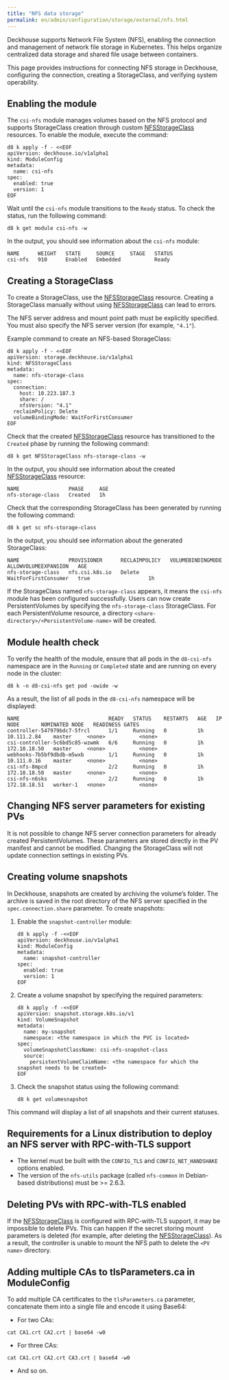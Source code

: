 ```yaml
---
title: "NFS data storage"
permalink: en/admin/configuration/storage/external/nfs.html
---
```


Deckhouse supports Network File System (NFS), enabling the connection and management of network file storage in Kubernetes. This helps organize centralized data storage and shared file usage between containers.

This page provides instructions for connecting NFS storage in Deckhouse, configuring the connection, creating a StorageClass, and verifying system operability.

## Enabling the module

The `csi-nfs` module manages volumes based on the NFS protocol and supports StorageClass creation through custom [NFSStorageClass](/modules/csi-nfs/cr.html#nfsstorageclass) resources. To enable the module, execute the command:

```shell
d8 k apply -f - <<EOF
apiVersion: deckhouse.io/v1alpha1
kind: ModuleConfig
metadata:
  name: csi-nfs
spec:
  enabled: true
  version: 1
EOF
```

Wait until the `csi-nfs` module transitions to the `Ready` status. To check the status, run the following command:

```shell
d8 k get module csi-nfs -w
```

In the output, you should see information about the `csi-nfs` module:

```console
NAME      WEIGHT   STATE     SOURCE     STAGE   STATUS
csi-nfs   910      Enabled   Embedded           Ready
```

## Creating a StorageClass

To create a StorageClass, use the [NFSStorageClass](/modules/csi-nfs/cr.html#nfsstorageclass) resource. Creating a StorageClass manually without using [NFSStorageClass](/modules/csi-nfs/cr.html#nfsstorageclass) can lead to errors.

The NFS server address and mount point path must be explicitly specified. You must also specify the NFS server version (for example, `"4.1"`).

Example command to create an NFS-based StorageClass:

```shell
d8 k apply -f - <<EOF
apiVersion: storage.deckhouse.io/v1alpha1
kind: NFSStorageClass
metadata:
  name: nfs-storage-class
spec:
  connection:
    host: 10.223.187.3
    share: /
    nfsVersion: "4.1"
  reclaimPolicy: Delete
  volumeBindingMode: WaitForFirstConsumer
EOF
```

Check that the created [NFSStorageClass](/modules/csi-nfs/cr.html#nfsstorageclass) resource has transitioned to the `Created` phase by running the following command:

```shell
d8 k get NFSStorageClass nfs-storage-class -w
```

In the output, you should see information about the created [NFSStorageClass](/modules/csi-nfs/cr.html#nfsstorageclass) resource:

```console
NAME                PHASE     AGE
nfs-storage-class   Created   1h
```

Check that the corresponding StorageClass has been generated by running the following command:

```shell
d8 k get sc nfs-storage-class
```

In the output, you should see information about the generated StorageClass:

```console
NAME                PROVISIONER      RECLAIMPOLICY   VOLUMEBINDINGMODE      ALLOWVOLUMEEXPANSION   AGE
nfs-storage-class   nfs.csi.k8s.io   Delete          WaitForFirstConsumer   true                   1h
```

If the StorageClass named `nfs-storage-class` appears, it means the `csi-nfs` module has been configured successfully. Users can now create PersistentVolumes by specifying the `nfs-storage-class` StorageClass. For each PersistentVolume resource, a directory `<share-directory>/<PersistentVolume-name>` will be created.

## Module health check

To verify the health of the module, ensure that all pods in the `d8-csi-nfs` namespace are in the `Running` or `Completed` state and are running on every node in the cluster:

```shell
d8 k -n d8-csi-nfs get pod -owide -w
```

As a result, the list of all pods in the `d8-csi-nfs` namespace will be displayed:

```console
NAME                             READY   STATUS    RESTARTS   AGE   IP             NODE       NOMINATED NODE   READINESS GATES
controller-547979bdc7-5frcl      1/1     Running   0          1h    10.111.2.84    master     <none>           <none>
csi-controller-5c6bd5c85-wzwmk   6/6     Running   0          1h    172.18.18.50   master     <none>           <none>
webhooks-7b5bf9dbdb-m5wxb        1/1     Running   0          1h    10.111.0.16    master     <none>           <none>
csi-nfs-8mpcd                    2/2     Running   0          1h    172.18.18.50   master     <none>           <none>
csi-nfs-n6sks                    2/2     Running   0          1h    172.18.18.51   worker-1   <none>           <none>
```

## Changing NFS server parameters for existing PVs

It is not possible to change NFS server connection parameters for already created PersistentVolumes. These parameters are stored directly in the PV manifest and cannot be modified. Changing the StorageClass will not update connection settings in existing PVs.

## Creating volume snapshots

In Deckhouse, snapshots are created by archiving the volume’s folder. The archive is saved in the root directory of the NFS server specified in the `spec.connection.share` parameter. To create snapshots:

1. Enable the `snapshot-controller` module:

   ```shell
   d8 k apply -f -<<EOF
   apiVersion: deckhouse.io/v1alpha1
   kind: ModuleConfig
   metadata:
     name: snapshot-controller
   spec:
     enabled: true
     version: 1
   EOF
   ```

1. Create a volume snapshot by specifying the required parameters:

   ```shell
   d8 k apply -f -<<EOF
   apiVersion: snapshot.storage.k8s.io/v1
   kind: VolumeSnapshot
   metadata:
     name: my-snapshot
     namespace: <the namespace in which the PVC is located>
   spec:
     volumeSnapshotClassName: csi-nfs-snapshot-class
     source:
       persistentVolumeClaimName: <the namespace for which the snapshot needs to be created>
   EOF
   ```

1. Check the snapshot status using the following command:

   ```shell
   d8 k get volumesnapshot
   ```

This command will display a list of all snapshots and their current statuses.

## Requirements for a Linux distribution to deploy an NFS server with RPC-with-TLS support

- The kernel must be built with the `CONFIG_TLS` and `CONFIG_NET_HANDSHAKE` options enabled.
- The version of the `nfs-utils` package (called `nfs-common` in Debian-based distributions) must be >= 2.6.3.

## Deleting PVs with RPC-with-TLS enabled

If the [NFSStorageClass](/modules/csi-nfs/cr.html#nfsstorageclass) is configured with RPC-with-TLS support, it may be impossible to delete PVs. This can happen if the secret storing mount parameters is deleted (for example, after deleting the [NFSStorageClass](/modules/csi-nfs/cr.html#nfsstorageclass)). As a result, the controller is unable to mount the NFS path to delete the `<PV name>` directory.

## Adding multiple CAs to tlsParameters.ca in ModuleConfig

To add multiple CA certificates to the `tlsParameters.ca` parameter, concatenate them into a single file and encode it using Base64:

- For two CAs:

```shell
cat CA1.crt CA2.crt | base64 -w0
```

- For three CAs:

```shell
cat CA1.crt CA2.crt CA3.crt | base64 -w0
```

- And so on.
